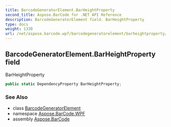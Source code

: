 ```yaml
---
title: BarcodeGeneratorElement.BarHeightProperty
second_title: Aspose.BarCode for .NET API Reference
description: BarcodeGeneratorElement field. BarHeightProperty
type: docs
weight: 1330
url: /net/aspose.barcode.wpf/barcodegeneratorelement/barheightproperty/
---
```

## BarcodeGeneratorElement.BarHeightProperty field

BarHeightProperty

```csharp
public static DependencyProperty BarHeightProperty;
```

### See Also

* class [BarcodeGeneratorElement](../)
* namespace [Aspose.BarCode.WPF](../../barcodegeneratorelement/)
* assembly [Aspose.BarCode](../../../)


